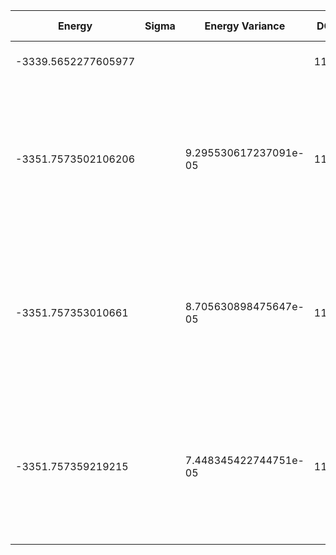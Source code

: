 | Energy              | Sigma | Energy Variance       | DOF  | Method                                                                                          | Data Repository |
| ------------------- | ----- | --------------------- | ---- | ----------------------------------------------------------------------------------------------- | --------------- |
| -3339.5652277605977 |       |                       | 1128 | Mean field energy                                                                               |                 |
| -3351.7573502106206 |       | 9.295530617237091e-05 | 1128 | DMRG (bond dimension 310) using fork tensor product states with U(1) symmetry for charge sector |                 |
| -3351.757353010661  |       | 8.705630898475647e-05 | 1128 | DMRG (bond dimension 330) using fork tensor product states with U(1) symmetry for charge sector |                 |
| -3351.757359219215  |       | 7.448345422744751e-05 | 1128 | DMRG (bond dimension 350) using fork tensor product states with U(1) symmetry for charge sector |                 |
